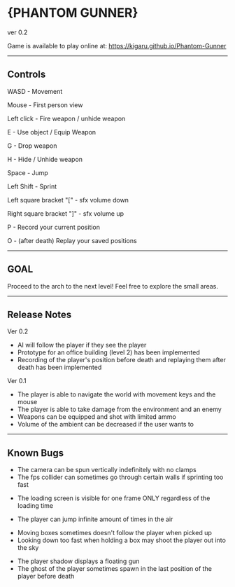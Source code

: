 # {PHANTOM GUNNER}
ver 0.2

Game is available to play online at: https://kigaru.github.io/Phantom-Gunner

*************************
## Controls

WASD - Movement

Mouse - First person view

Left click - Fire weapon / unhide weapon

E - Use object / Equip Weapon

G - Drop weapon

H - Hide / Unhide weapon

Space - Jump

Left Shift - Sprint

Left square bracket "\[" - sfx volume down

Right square bracket "\]" - sfx volume up

P - Record your current position

O - (after death) Replay your saved positions


*****************
## GOAL

Proceed to the arch to the next level!
Feel free to explore the small areas.

*********************************
## Release Notes

Ver 0.2
- AI will follow the player if they see the player
- Prototype for an office building (level 2) has been implemented
- Recording of the player's position before death and replaying them after death has been implemented

Ver 0.1
- The player is able to navigate the world with movement keys and the mouse
- The player is able to take damage from the environment and an enemy
- Weapons can be equipped and shot with limited ammo
- Volume of the ambient can be decreased if the user wants to

*************************
## Known Bugs

+ The camera can be spun vertically indefinitely with no clamps
+ The fps collider can sometimes go through certain walls if sprinting too fast
- The loading screen is visible for one frame ONLY regardless of the loading time
+ The player can jump infinite amount of times in the air
- Moving boxes sometimes doesn't follow the player when picked up
- Looking down too fast when holding a box may shoot the player out into the sky
+ The player shadow displays a floating gun
+ The ghost of the player sometimes spawn in the last position of the player before death
